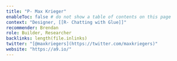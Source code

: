 ```yaml
---
title: "P- Max Krieger"
enableToc: false # do not show a table of contents on this page
context: "Designer, [[R- Chatting with Glue]]"
recommender: Brendan
role: Builder, Researcher
backlinks: length(file.inlinks) 
twitter: "[@maxkriegers](https://twitter.com/maxkriegers)"
website: "https://a9.io/"
---
```


